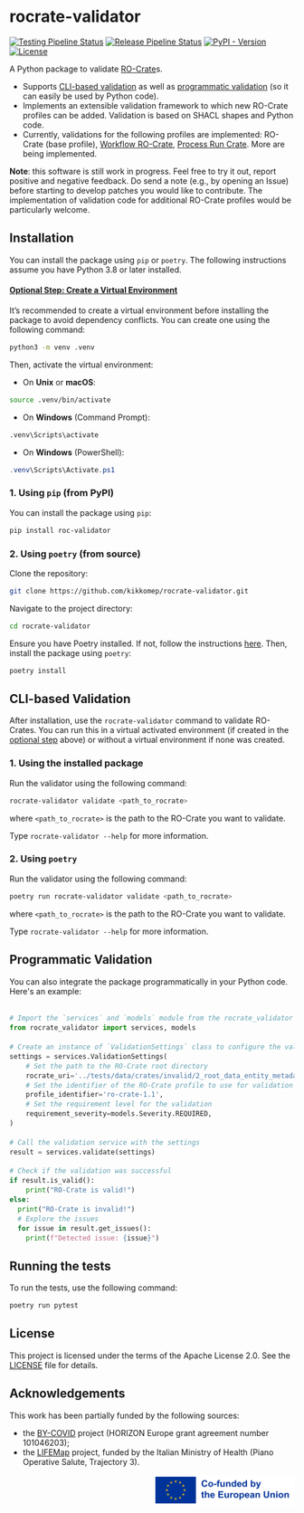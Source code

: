 # rocrate-validator

[![Testing Pipeline Status](https://img.shields.io/github/actions/workflow/status/crs4/rocrate-validator/testing.yaml?label=Tests&logo=pytest)](https://github.com/crs4/rocrate-validator/actions/workflows/testing.yaml) [![Release Pipeline Status](https://img.shields.io/github/actions/workflow/status/crs4/rocrate-validator/release.yaml?label=Build&logo=python&logoColor=yellow)](https://github.com/crs4/rocrate-validator/actions/workflows/release.yaml) [![PyPI - Version](https://img.shields.io/pypi/v/roc-validator?logo=pypi&logoColor=green&label=PyPI)](https://pypi.org/project/roc-validator/) [![License](https://img.shields.io/badge/License-Apache_2.0-blue.svg?logo=apache&logoColor=red)](https://opensource.org/licenses/Apache-2.0)

<!-- [![Build Status](https://repolab.crs4.it/lifemonitor/rocrate-validator/badges/develop/pipeline.svg)](https://repolab.crs4.it/lifemonitor/rocrate-validator/-/pipelines?page=1&scope=branches&ref=develop) -->

<!-- [![codecov](https://codecov.io/gh/crs4/rocrate-validator/branch/main/graph/badge.svg?token=3ZQZQZQZQZ)](https://codecov.io/gh/crs4/rocrate-validator) -->

A Python package to validate [RO-Crate](https://researchobject.github.io/ro-crate/)s.
* Supports [CLI-based validation](#cli-based-validation) as well as [programmatic validation](#programmatic-usage) (so it can easily be used by Python code).
* Implements an extensible validation framework to which new RO-Crate profiles
  can be added.  Validation is based on SHACL shapes and Python code.
* Currently, validations for the following profiles are implemented: RO-Crate
  (base profile), [Workflow
  RO-Crate](https://www.researchobject.org/ro-crate/specification/1.1/workflows.html),
  [Process Run
  Crate](https://www.researchobject.org/workflow-run-crate/profiles/0.1/process_run_crate.html).
  More are being implemented.

**Note**: this software is still work in progress. Feel free to try it out,
report positive and negative feedback.  Do send a note (e.g., by opening an
Issue) before starting to develop patches you would like to contribute.  The
implementation of validation code for additional RO-Crate profiles would be
particularly welcome.


## Installation

You can install the package using `pip` or `poetry`. The following instructions assume you have Python 3.8 or later installed.

#### [Optional Step: Create a Virtual Environment](#optional-step-create-a-virtual-environment)

It’s recommended to create a virtual environment before installing the package to avoid dependency conflicts. You can create one using the following command:

```bash
python3 -m venv .venv
````

Then, activate the virtual environment:

* On **Unix** or **macOS**:

```bash
source .venv/bin/activate
```

* On **Windows** (Command Prompt):

```bash
.venv\Scripts\activate
```

* On **Windows** (PowerShell):

```powershell
.venv\Scripts\Activate.ps1
```

### 1. Using `pip` (from PyPI)

You can install the package using `pip`:

```bash
pip install roc-validator
```

### 2. Using `poetry` (from source)

Clone the repository:

```bash
git clone https://github.com/kikkomep/rocrate-validator.git
```

Navigate to the project directory:

```bash
cd rocrate-validator
```

Ensure you have Poetry installed. If not, follow the instructions [here](https://python-poetry.org/docs/#installation). Then, install the package using `poetry`:

```bash
poetry install
```


## CLI-based Validation

After installation, use the `rocrate-validator` command to validate RO-Crates. You can run this in a virtual activated environment (if created in the [optional step](#optional-step-create-a-virtual-environment) above) or without a virtual environment if none was created.

### 1. Using the installed package

Run the validator using the following command:

```bash
rocrate-validator validate <path_to_rocrate>
```
where `<path_to_rocrate>` is the path to the RO-Crate you want to validate.

Type `rocrate-validator --help` for more information.



### 2. Using `poetry`

Run the validator using the following command:

```bash
poetry run rocrate-validator validate <path_to_rocrate>
```
where `<path_to_rocrate>` is the path to the RO-Crate you want to validate.

Type `rocrate-validator --help` for more information.


## Programmatic Validation

You can also integrate the package programmatically in your Python code. Here's an example:

```python

# Import the `services` and `models` module from the rocrate_validator package
from rocrate_validator import services, models

# Create an instance of `ValidationSettings` class to configure the validation
settings = services.ValidationSettings(
    # Set the path to the RO-Crate root directory
    rocrate_uri='../tests/data/crates/invalid/2_root_data_entity_metadata/missing_root_entity',
    # Set the identifier of the RO-Crate profile to use for validation
    profile_identifier='ro-crate-1.1',
    # Set the requirement level for the validation
    requirement_severity=models.Severity.REQUIRED,
)

# Call the validation service with the settings
result = services.validate(settings)

# Check if the validation was successful
if result.is_valid():
    print("RO-Crate is valid!")
else:
  print("RO-Crate is invalid!")
  # Explore the issues
  for issue in result.get_issues():
    print(f"Detected issue: {issue}")
```

## Running the tests

To run the tests, use the following command:

```bash
poetry run pytest
```

<!-- ## Contributing

Contributions are welcome! Please read our [contributing guidelines](CONTRIBUTING.md) for details. -->

## License

This project is licensed under the terms of the Apache License 2.0. See the
[LICENSE](LICENSE) file for details.

## Acknowledgements

This work has been partially funded by the following sources:

* the [BY-COVID](https://by-covid.org/) project (HORIZON Europe grant agreement number 101046203);
* the [LIFEMap](https://www.thelifemap.it/) project, funded by the Italian Ministry of Health (Piano Operative Salute, Trajectory 3).

<img alt="Co-funded by the EU"
    src="https://raw.githubusercontent.com/crs4/rocrate-validator/develop/docs/img/eu-logo/EN_Co-fundedbytheEU_RGB_POS.png"
    width="250" align="right"/>
